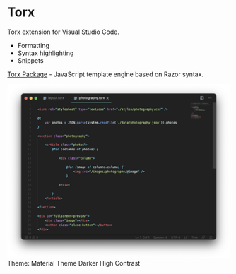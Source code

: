 # Torx

Torx extension for Visual Studio Code. 

- Formatting
- Syntax highlighting
- Snippets


[Torx Package](https://www.npmjs.com/package/torx) - JavaScript template engine based on Razor syntax.


![Editor Screenshot](https://raw.githubusercontent.com/slulego/vscode-torx/master/images/screenshot.png "Editor Screenshot")
Theme: Material Theme Darker High Contrast